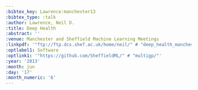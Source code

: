 ```yaml
---
:bibtex_key: Lawrence:manchester13
:bibtex_type: :talk
:author: Lawrence, Neil D.
:title: Deep Health
:abstract: ''
:venue: Manchester and Sheffield Machine Learning Meetings
:linkpdf: '"ftp://ftp.dcs.shef.ac.uk/home/neil/" # "deep_health_manchester13.pdf"'
:optlabel1: Software
:optlink1: '"https://github.com/SheffieldML/" # "multigp/"'
:year: '2013'
:month: jun
:day: '17'
:month_numeric: '6'
---
```

